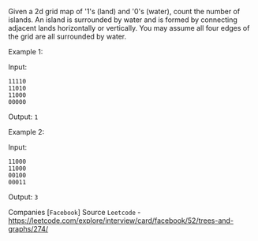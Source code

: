 Given a 2d grid map of '1's (land) and '0's (water), count the number of islands. An island is surrounded by water and is formed by connecting adjacent lands horizontally or vertically. You may assume all four edges of the grid are all surrounded by water.

Example 1:

Input:
```
11110
11010
11000
00000
```

Output: `1`

Example 2:

Input:

```
11000
11000
00100
00011
```

Output: `3`

Companies [`Facebook`]
Source `Leetcode` - https://leetcode.com/explore/interview/card/facebook/52/trees-and-graphs/274/
